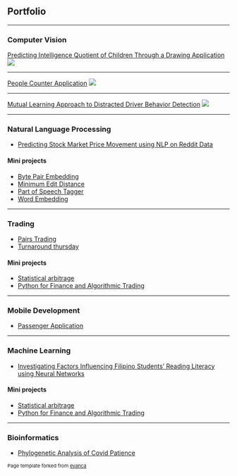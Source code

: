 ## Portfolio

---

### Computer Vision

[Predicting Intelligence Quotient of Children Through a Drawing Application](/cv/projects/1)
<img src="images/cv/overview.jpg?raw=true"/>

---

[People Counter Application](/cv/projects/2)
<img src="images/cv/interface.gif?raw=true"/>

---

[Mutual Learning Approach to Distracted Driver Behavior Detection](/cv/projects/3)
<img src="images/cv/overview_of_the_architecture.png?raw=true"/>

---

### Natural Language Processing

-   [Predicting Stock Market Price Movement using NLP on Reddit Data](/nlp/projects/1)

#### Mini projects

-   [Byte Pair Embedding](/nlp/mini/1.pdf)
-   [Minimum Edit Distance](/nlp/mini/2.md)
-   [Part of Speech Tagger](/nlp/mini/3.md)
-   [Word Embedding](/nlp/mini/4.md)

---

### Trading

-   [Pairs Trading](/trading/projects/1)
-   [Turnaround thursday](/trading/projects/2)

#### Mini projects

-   [Statistical arbitrage](/trading/mini/2)
-   [Python for Finance and Algorithmic Trading](/trading/mini/3)

---

### Mobile Development

-   [Passenger Application](mobile/projects/1)

---

### Machine Learning

-   [Investigating Factors Influencing Filipino Students’ Reading Literacy using Neural Networks](machine_learning/projects/1)

#### Mini projects

-   [Statistical arbitrage](/trading/mini/2)
-   [Python for Finance and Algorithmic Trading](/trading/mini/3)

---

### Bioinformatics

-   [Phylogenetic Analysis of Covid Patience](bioinformatics/projects/1)

<p style="font-size:11px">Page template forked from <a href="https://github.com/evanca/quick-portfolio">evanca</a></p>
<!-- Remove above link if you don't want to attibute -->
